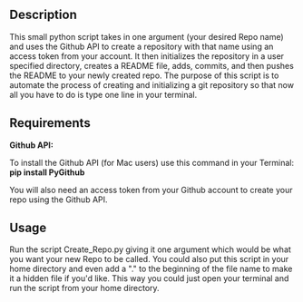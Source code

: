 ## Description

This small python script takes in one argument (your desired Repo name) and uses the Github API to create a repository with that name using an access token from your account. It then initializes the repository in a user specified directory, creates a README file, adds, commits, and then pushes the README to your newly created repo. The purpose of this script is to automate the process of creating and initializing a git repository so that now all you have to do is type one line in your terminal.

## Requirements

__Github API:__

To install the Github API (for Mac users) use this command in your Terminal: **pip install PyGithub**


You will also need an access token from your Github account to create your repo using the Github API.


## Usage

Run the script Create_Repo.py giving it one argument which would be what you want your new Repo to be called. You could also put this script in your home directory and even add a "." to the beginning of the file name to make it a hidden file if you'd like. This way you could just open your terminal and run the script from your home directory.
